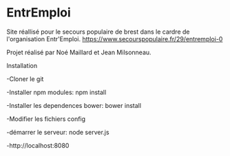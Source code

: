 # EntrEmploi
Site réallisé pour le secours populaire de brest dans le cardre de l'organisation Entr'Emploi.
https://www.secourspopulaire.fr/29/entremploi-0

Projet réalisé par Noé Maillard et Jean Milsonneau.

Installation

  -Cloner le git
  
  -Installer npm modules: npm install
  
  -Installer les dependences bower: bower install
  
  -Modifier les fichiers config
  
  -démarrer le serveur: node server.js
  
  -http://localhost:8080
  

